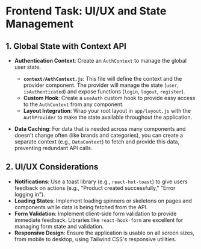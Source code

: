 # Frontend Task: UI/UX and State Management

## 1. Global State with Context API

- **Authentication Context**: Create an `AuthContext` to manage the global user state.

  - **`context/AuthContext.js`**: This file will define the context and the provider component. The provider will manage the state (`user`, `isAuthenticated`) and expose functions (`login`, `logout`, `register`).
  - **Custom Hook**: Create a `useAuth` custom hook to provide easy access to the `AuthContext` from any component.
  - **Layout Integration**: Wrap your root layout in `app/layout.js` with the `AuthProvider` to make the state available throughout the application.

- **Data Caching**: For data that is needed across many components and doesn't change often (like brands and categories), you can create a separate context (e.g., `DataContext`) to fetch and provide this data, preventing redundant API calls.

## 2. UI/UX Considerations

- **Notifications**: Use a toast library (e.g., `react-hot-toast`) to give users feedback on actions (e.g., "Product created successfully," "Error logging in").
- **Loading States**: Implement loading spinners or skeletons on pages and components while data is being fetched from the API.
- **Form Validation**: Implement client-side form validation to provide immediate feedback. Libraries like `react-hook-form` are excellent for managing form state and validation.
- **Responsive Design**: Ensure the application is usable on all screen sizes, from mobile to desktop, using Tailwind CSS's responsive utilities.
